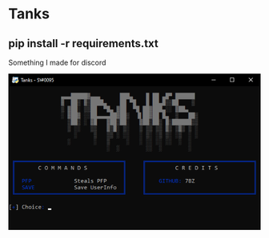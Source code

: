 # Tanks
pip install -r requirements.txt
------------
<p> Something I made for discord </p>
<img src="tanks.png" alt="" href="#">
